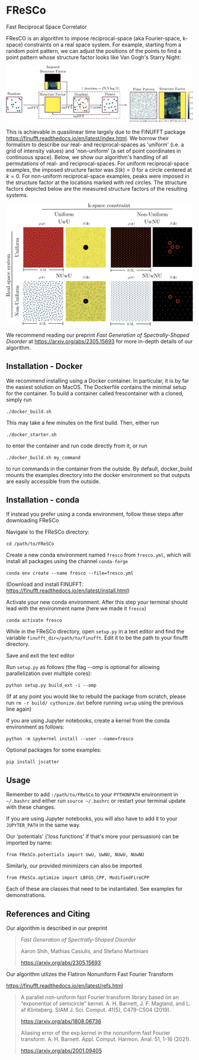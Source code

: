 # FReSCo
Fast Reciprocal Space Correlator

FResCO is an algorithm to impose reciprocal-space (aka Fourier-space, k-space) constraints on a real space system. For example, starting from a random point pattern, we can adjust the positions of the points to find a point pattern whose structure factor looks like Van Gogh's Starry Night:

![](./images/fresco_diagram.png)

This is achievable in quasilinear time largely due to the FINUFFT package https://finufft.readthedocs.io/en/latest/index.html. We borrow their formalism to describe our real- and reciprocal-spaces as 'uniform' (i.e. a grid of intensity values) and 'non-uniform' (a set of point coordinates in continuous space).
Below, we show our algorithm's handling of all permutations of real- and reciprocal-spaces.
For uniform reciprocal-space examples, the imposed structure factor was $S(k)=0$ for a circle centered at $k=0$.
For non-uniform reciprocal-space examples, peaks were imposed in the structure factor at the locations marked with red circles.
The structure factors depicted below are the measured structure factors of the resulting systems.

![](./images/uniform_nonuniform.png)

We recommend reading our preprint *Fast Generation of Spectrally-Shaped Disorder* at https://arxiv.org/abs/2305.15693 for more in-depth details of our algorithm.

## Installation - Docker

We recommend installing using a Docker container. In particular, it is by far the easiest solution on MacOS.
The Dockerfile contains the minimal setup for the container. To build a container called frescontainer with a cloned, simply run

`./docker_build.sh`

This may take a few minutes on the first build.
Then, either run

`./docker_starter.sh`

to enter the container and run code directly from it, or run

`./docker_build.sh my_command`

to run commands in the container from the outside.
By default, docker_build mounts the examples directory into the docker environment so that outputs are easily accessible from the outside.


## Installation - conda

If instead you prefer using a conda environment, follow these steps after downloading FReSCo

Navigate to the FReSCo directory:

`cd /path/to/FReSCo`

Create a new conda environment named `fresco` from `fresco.yml`, which will install all packages using the channel `conda-forge`

`conda env create --name fresco --file=fresco.yml`

(Download and install FINUFFT: https://finufft.readthedocs.io/en/latest/install.html)

Activate your new conda environment. After this step your terminal should lead with the environment name (here we made it `fresco`)

`conda activate fresco`

While in the FReSCo directory, open `setup.py` in a text editor and find the variable `finufft_dir=/path/to/finufft`. Edit it to be the path to your finufft directory.

Save and exit the text editor

Run `setup.py` as follows (the flag --omp is optional for allowing parallelization over multiple cores):

`python setup.py build_ext -i --omp`

(If at any point you would like to rebuild the package from scratch, please run `rm -r build/ cythonize.dat` before running `setup` using the previous line again)

If you are using Jupyter notebooks, create a kernel from the conda environment as follows:

`python -m ipykernel install --user --name=fresco`

Optional packages for some examples:

`pip install jscatter`

## Usage

Remember to add `:/path/to/FReSCo` to your `PYTHONPATH` environment in `~/.bashrc` and either run `source ~/.bashrc`
 or restart your terminal update with these changes.

If you are using Jupyter notebooks, you will also have to add it to your `JUPYTER_PATH` in the same way. 

Our 'potentials' ('loss functions' if that's more your persuasion) can be imported by name:

`from FReSCo.potentials import UwU, UwNU, NUwU, NUwNU`

Similarly, our provided minimizers can also be imported

`from FReSCo.optimize import LBFGS_CPP, ModifiedFireCPP`

Each of these are classes that need to be instantiated. See examples for demonstrations.

## References and Citing

Our algorithm is described in our preprint

> *Fast Generation of Spectrally-Shaped Disorder*
> 
> Aaron Shih, Mathias Casiulis, and Stefano Martiniani
>
> https://arxiv.org/abs/2305.15693

Our algorithm utlizes the Flatiron Nonuniform Fast Fourier Transform

https://finufft.readthedocs.io/en/latest/refs.html

> A parallel non-uniform fast Fourier transform library based on an “exponential of semicircle” kernel. A. H. Barnett, J. F. Magland, and L. af Klinteberg. SIAM J. Sci. Comput. 41(5), C479-C504 (2019).
>
> https://arxiv.org/abs/1808.06736
> 
> Aliasing error of the exp kernel in the nonuniform fast Fourier transform. A. H. Barnett. Appl. Comput. Harmon. Anal. 51, 1-16 (2021).
>
> https://arxiv.org/abs/2001.09405



